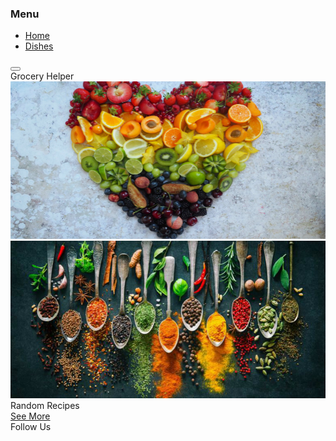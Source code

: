 <!doctype html>
<html lang="en">

<!-- Mirrored from resptheme.com/tf/foodkuy/_preview/green-leaf/homepage.html by HTTrack Website Copier/3.x [XR&CO'2014], Sun, 26 Jan 2020 19:51:28 GMT -->
<head>
<!-- Required meta tags -->
<meta charset="utf-8">
<title>Foodkuy - Mobile HTML Template</title>
<meta name="viewport" content="width=device-width, initial-scale=1, shrink-to-fit=no">
<meta name="mobile-web-app-capable" content="yes">
<meta name="apple-mobile-web-app-capable" content="yes">
<meta name="apple-touch-fullscreen" content="yes">
<meta name="HandheldFriendly" content="True">
<link rel="icon" href="favicon.html" type="image/x-icon">

<!-- Bootstrap v4.3.1 CSS -->
<link rel="stylesheet" href="lib/bootstrap/css/bootstrap.min.css">
<!-- Custom CSS -->
<link rel="stylesheet" href="css/normalize.css">
<link rel="stylesheet" href="css/theme.css">
<link rel="stylesheet" href="css/theme/themelibrary.css">
<!-- Slick CSS -->
<link rel="stylesheet" type="text/css" href="lib/slick/slick/slick.css">
<link rel="stylesheet" type="text/css" href="lib/slick/slick/slick-theme.css">
<!-- Magnific Popup core CSS file -->
<link rel="stylesheet" href="lib/Magnific-Popup-master/dist/magnific-popup.html">
<!-- Font Awesome Free 5.10.2 JS -->
<script defer src="lib/fontawesome-free-5.10.2-web/js/brands.js"></script>
<script defer src="lib/fontawesome-free-5.10.2-web/js/solid.js"></script>
<script defer src="lib/fontawesome-free-5.10.2-web/js/fontawesome.js"></script>
</head>
<body class="default">
<script>
  //number
  var total_n = 7 - 1
</script>
<!-- Preloading -->
<div class="preloading">
  <div class="wrap-preload">
    <div class="cssload-loader"></div>
  </div>
</div>
<!-- .Preloading -->

<div class="wrapper">
  <!-- Sidebar left -->
  <nav id="sidebarleft" class="sidenav">
  <div id="dismiss">
    <i class="fas fa-times"></i>
  </div>
  <div class="sidebar-header">
    <h3>Menu</h3>
  </div>
  <ul class="list-unstyled components">
    <li>
      <a href="homepage.html"><i class="fas fa-home"></i> Home</a>
    </li>
    <li>
      <a href="recipe_list.html"><i class="fas fa-clone"></i> Dishes</a>
    </li>
    </ul>
  </nav>
  <!-- .Sidebar left -->
  <!-- Sidebar right -->
  <!-- Sidebar right -->
  <!-- Page content  -->
  <div id="content">
    <!-- Header  -->
    <nav class="navbar navbar-expand-lg navbar-light bg-header">
    <div class="container-fluid">
      <button type="button" id="sidebarleftbutton" class="btn">
      <i class="fas fa-align-left"></i>
      </button>
      <div class="logo">Grocery Helper</div>
    </div>
    </nav>
    <!-- .Header  -->
    <!-- Content Wrap  -->
    <div class="content-wrap">
      <div class="img-hero">
        <div>
          <img src="img/slide1.jpg" alt="slider">
        </div>
        <div>
          <img src="img/slide2.jpg" alt="slider">
        </div> 
      </div>
      <div class="section-home you-might-like">
        <div class="heading-section">
          <div class="sa-title popcat">Random Recipes</div>
          <div class="clear"></div>
        </div>
        <div class="yml-carousel">
          <div class="yml-box">
            <div class="yml-img">
              <script>
                var randomid1 = Math.round(Math.random() * total_n) + 1
                var jspath = "foodinfo/" + randomid1 + '.js'
                var imgpath = "foodimg/" + randomid1 + '.jpg'
                document.write("<script type='text/javascript' src='"+ jspath + "'><\/scr" + "ipt>");
              </script>
              <script>
                document.write('<a href="recipe_page.html?id=' + randomid1 + '">')
                document.write('<img src="' + imgpath + '" alt="you might like">')
                document.write('</a>')
              </script>
            </div>
            <div class="yml-food-text"><script>document.write(foodinfo.name)</script></div>
          </div>
          <div class="yml-box">
            <div class="yml-img">
              <script>
                var randomid2 = Math.round(Math.random() * total_n) + 1
                while (randomid2 == randomid1)
                {
                  randomid2 = Math.round(Math.random() * total_n) + 1
                }
                var jspath = "foodinfo/" + randomid2 + '.js'
                var imgpath = "foodimg/" + randomid2 + '.jpg'
                document.write("<script type='text/javascript' src='"+ jspath + "'><\/scr" + "ipt>");
              </script>
              <script>
                document.write('<a href="recipe_page.html?id=' + randomid2 + '">')
                document.write('<img src="' + imgpath + '" alt="you might like">')
                document.write('</a>')
              </script>
            </div>
            <div class="yml-food-text"><script>document.write(foodinfo.name)</script></div>
          </div>
          <div class="yml-box">
            <div class="yml-img">
              <script>
                var randomid3 = Math.round(Math.random() * total_n) + 1
                while (randomid3 == randomid1 || randomid3 == randomid2)
                {
                  randomid3 = Math.round(Math.random() * total_n) + 1
                }
                var jspath = "foodinfo/" + randomid3 + '.js'
                var imgpath = "foodimg/" + randomid3 + '.jpg'
                document.write("<script type='text/javascript' src='"+ jspath + "'><\/scr" + "ipt>");
              </script>
              <script>
                document.write('<a href="recipe_page.html?id=' + randomid3 + '">')
                document.write('<img src="' + imgpath + '" alt="you might like">')
                document.write('</a>')
              </script>
            </div>
            <div class="yml-food-text"><script>document.write(foodinfo.name)</script></div>
          </div>
        </div>
          <div class=" more-category">
            <a href="recipe_list.html">
            <div class="theme-button mcbutton">See More</div>
            </a>
          </div>
      </div>
    </div>
    <!-- .Content wrap  -->
    <!-- Footer  -->
    <div class="footer">
      <div class="footer-heading">Follow Us</div>
    <!-- .Footer  -->
  </div>
  <!-- .Page content  -->
  <div class="overlay"></div>
  <!-- Optional JavaScript -->
  <!-- jQuery v3.4.1 -->
  <script src="lib/jquery/jquery-3.4.1.min.js"></script>
  <!--  Bootstrap v4.3.1 JS -->
  <script src="lib/bootstrap/js/bootstrap.min.js"></script>
  <!-- Magnific Popup core JS file -->
  <script src="lib/Magnific-Popup-master/dist/jquery.magnific-popup.js"></script>
  <!-- Slick JS -->
  <script src="lib/slick/slick/slick.min.js"></script>
  <!--  Custom JS -->
  <script src="js/theme.js"></script>
</div>
</body>

<!-- Mirrored from resptheme.com/tf/foodkuy/_preview/green-leaf/homepage.html by HTTrack Website Copier/3.x [XR&CO'2014], Sun, 26 Jan 2020 19:54:06 GMT -->
</html>